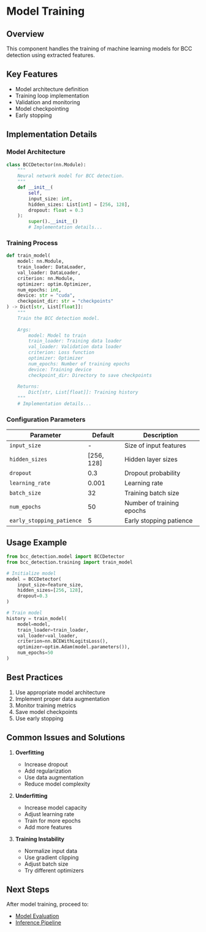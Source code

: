 # Model Training

## Overview
This component handles the training of machine learning models for BCC detection using extracted features.

## Key Features
- Model architecture definition
- Training loop implementation
- Validation and monitoring
- Model checkpointing
- Early stopping

## Implementation Details

### Model Architecture
```python
class BCCDetector(nn.Module):
    """
    Neural network model for BCC detection.
    """
    def __init__(
        self,
        input_size: int,
        hidden_sizes: List[int] = [256, 128],
        dropout: float = 0.3
    ):
        super().__init__()
        # Implementation details...
```

### Training Process
```python
def train_model(
    model: nn.Module,
    train_loader: DataLoader,
    val_loader: DataLoader,
    criterion: nn.Module,
    optimizer: optim.Optimizer,
    num_epochs: int,
    device: str = "cuda",
    checkpoint_dir: str = "checkpoints"
) -> Dict[str, List[float]]:
    """
    Train the BCC detection model.
    
    Args:
        model: Model to train
        train_loader: Training data loader
        val_loader: Validation data loader
        criterion: Loss function
        optimizer: Optimizer
        num_epochs: Number of training epochs
        device: Training device
        checkpoint_dir: Directory to save checkpoints
    
    Returns:
        Dict[str, List[float]]: Training history
    """
    # Implementation details...
```

### Configuration Parameters
| Parameter | Default | Description |
|-----------|---------|-------------|
| `input_size` | - | Size of input features |
| `hidden_sizes` | [256, 128] | Hidden layer sizes |
| `dropout` | 0.3 | Dropout probability |
| `learning_rate` | 0.001 | Learning rate |
| `batch_size` | 32 | Training batch size |
| `num_epochs` | 50 | Number of training epochs |
| `early_stopping_patience` | 5 | Early stopping patience |

## Usage Example
```python
from bcc_detection.model import BCCDetector
from bcc_detection.training import train_model

# Initialize model
model = BCCDetector(
    input_size=feature_size,
    hidden_sizes=[256, 128],
    dropout=0.3
)

# Train model
history = train_model(
    model=model,
    train_loader=train_loader,
    val_loader=val_loader,
    criterion=nn.BCEWithLogitsLoss(),
    optimizer=optim.Adam(model.parameters()),
    num_epochs=50
)
```

## Best Practices
1. Use appropriate model architecture
2. Implement proper data augmentation
3. Monitor training metrics
4. Save model checkpoints
5. Use early stopping

## Common Issues and Solutions
1. **Overfitting**
   - Increase dropout
   - Add regularization
   - Use data augmentation
   - Reduce model complexity

2. **Underfitting**
   - Increase model capacity
   - Adjust learning rate
   - Train for more epochs
   - Add more features

3. **Training Instability**
   - Normalize input data
   - Use gradient clipping
   - Adjust batch size
   - Try different optimizers

## Next Steps
After model training, proceed to:
- [Model Evaluation](../../stage4_evaluation/README.md)
- [Inference Pipeline](../../stage5_inference/README.md) 